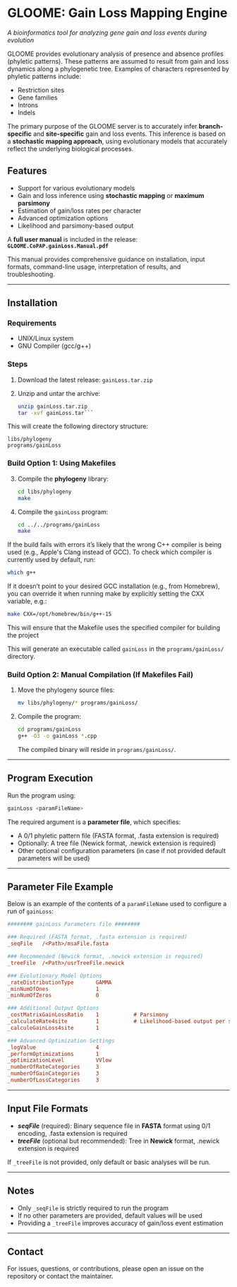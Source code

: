 # GLOOME: Gain Loss Mapping Engine  
*A bioinformatics tool for analyzing gene gain and loss events during evolution*

GLOOME provides evolutionary analysis of presence and absence profiles (phyletic patterns). These patterns are assumed to result from gain and loss dynamics along a phylogenetic tree. Examples of characters represented by phyletic patterns include:

- Restriction sites  
- Gene families  
- Introns  
- Indels

The primary purpose of the GLOOME server is to accurately infer **branch-specific** and **site-specific** gain and loss events. This inference is based on a **stochastic mapping approach**, using evolutionary models that accurately reflect the underlying biological processes.

## Features

- Support for various evolutionary models  
- Gain and loss inference using **stochastic mapping** or **maximum parsimony**  
- Estimation of gain/loss rates per character  
- Advanced optimization options  
- Likelihood and parsimony-based output

A **full user manual** is included in the release:  
**`GLOOME.CoPAP.gainLoss.Manual.pdf`**

This manual provides comprehensive guidance on installation, input formats, command-line usage, interpretation of results, and troubleshooting.

---

## Installation

### Requirements

- UNIX/Linux system  
- GNU Compiler (gcc/g++)

### Steps

1. Download the latest release: `gainLoss.tar.zip`

2. Unzip and untar the archive:
   
   ```bash
   unzip gainLoss.tar.zip
   tar -xvf gainLoss.tar```

This will create the following directory structure:


```
libs/phylogeny
programs/gainLoss
```

### Build Option 1: Using Makefiles

3. Compile the **phylogeny** library:

   ```bash
   cd libs/phylogeny
   make
   ```

4. Compile the `gainLoss` program:

   ```bash
   cd ../../programs/gainLoss
   make
   ```


If the build fails with errors it’s likely that the wrong C++ compiler is being used (e.g., Apple's Clang instead of GCC).
To check which compiler is currently used by default, run:


```bash
which g++
```

If it doesn’t point to your desired GCC installation (e.g., from Homebrew), you can override it when running make by explicitly setting the CXX variable, e.g.:


```bash
make CXX=/opt/homebrew/bin/g++-15
```

This will ensure that the Makefile uses the specified compiler for building the project


This will generate an executable called `gainLoss` in the `programs/gainLoss/` directory.

### Build Option 2: Manual Compilation (If Makefiles Fail)

1. Move the phylogeny source files:

   ```bash
   mv libs/phylogeny/* programs/gainLoss/
   ```

2. Compile the program:

   ```bash
   cd programs/gainLoss
   g++ -O3 -o gainLoss *.cpp
   ```

   The compiled binary will reside in `programs/gainLoss/`.

---

## Program Execution

Run the program using:

```bash
gainLoss <paramFileName>
```

The required argument is a **parameter file**, which specifies:

* A 0/1 phyletic pattern file (FASTA format, .fasta extension is required)
* Optionally: A tree file (Newick format, .newick extension is required)
* Other optional configuration parameters (in case if not provided default parameters will be used)

---

## Parameter File Example

Below is an example of the contents of a `paramFileName` used to configure a run of `gainLoss`:

```ini
######## gainLoss Parameters file ########

### Required (FASTA format, .fasta extension is required)
_seqFile   /<Path>/msaFile.fasta

### Recommended (Newick format, .newick extension is required)
_treeFile  /<Path>/usrTreeFile.newick

### Evolutionary Model Options
_rateDistributionType       GAMMA
_minNumOfOnes               1
_minNumOfZeros              0

### Additional Output Options
_costMatrixGainLossRatio    1           # Parsimony
_calculateRate4site         1           # Likelihood-based output per site
_calculeGainLoss4site       1

### Advanced Optimization Settings
_logValue                   4
_performOptimizations       1
_optimizationLevel          VVlow
_numberOfRateCategories     3
_numberOfGainCategories     3
_numberOfLossCategories     3
```

---

## Input File Formats

* ***seqFile*** (required): Binary sequence file in **FASTA** format using 0/1 encoding, .fasta extension is required
* ***treeFile*** (optional but recommended): Tree in **Newick** format, .newick extension is required

If `_treeFile` is not provided, only default or basic analyses will be run.

---

## Notes

* Only `_seqFile` is strictly required to run the program
* If no other parameters are provided, default values will be used
* Providing a `_treeFile` improves accuracy of gain/loss event estimation

---

## Contact

For issues, questions, or contributions, please open an issue on the repository or contact the maintainer.
